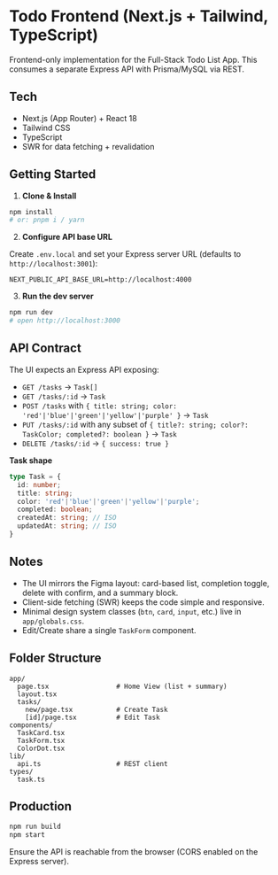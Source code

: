 # Todo Frontend (Next.js + Tailwind, TypeScript)

Frontend-only implementation for the Full-Stack Todo List App. This consumes a separate Express API with Prisma/MySQL via REST.

## Tech
- Next.js (App Router) + React 18
- Tailwind CSS
- TypeScript
- SWR for data fetching + revalidation

## Getting Started

1. **Clone & Install**

```bash
npm install
# or: pnpm i / yarn
```

2. **Configure API base URL**

Create `.env.local` and set your Express server URL (defaults to `http://localhost:3001`):

```
NEXT_PUBLIC_API_BASE_URL=http://localhost:4000
```

3. **Run the dev server**

```bash
npm run dev
# open http://localhost:3000
```

## API Contract

The UI expects an Express API exposing:

- `GET /tasks` → `Task[]`
- `GET /tasks/:id` → `Task`
- `POST /tasks` with `{ title: string; color: 'red'|'blue'|'green'|'yellow'|'purple' }` → `Task`
- `PUT /tasks/:id` with any subset of `{ title?: string; color?: TaskColor; completed?: boolean }` → `Task`
- `DELETE /tasks/:id` → `{ success: true }`

**Task shape**

```ts
type Task = {
  id: number;
  title: string;
  color: 'red'|'blue'|'green'|'yellow'|'purple';
  completed: boolean;
  createdAt: string; // ISO
  updatedAt: string; // ISO
}
```

## Notes

- The UI mirrors the Figma layout: card-based list, completion toggle, delete with confirm, and a summary block.
- Client-side fetching (SWR) keeps the code simple and responsive.
- Minimal design system classes (`btn`, `card`, `input`, etc.) live in `app/globals.css`.
- Edit/Create share a single `TaskForm` component.

## Folder Structure

```
app/
  page.tsx                 # Home View (list + summary)
  layout.tsx
  tasks/
    new/page.tsx           # Create Task
    [id]/page.tsx          # Edit Task
components/
  TaskCard.tsx
  TaskForm.tsx
  ColorDot.tsx
lib/
  api.ts                   # REST client
types/
  task.ts
```

## Production

```bash
npm run build
npm start
```

Ensure the API is reachable from the browser (CORS enabled on the Express server).
